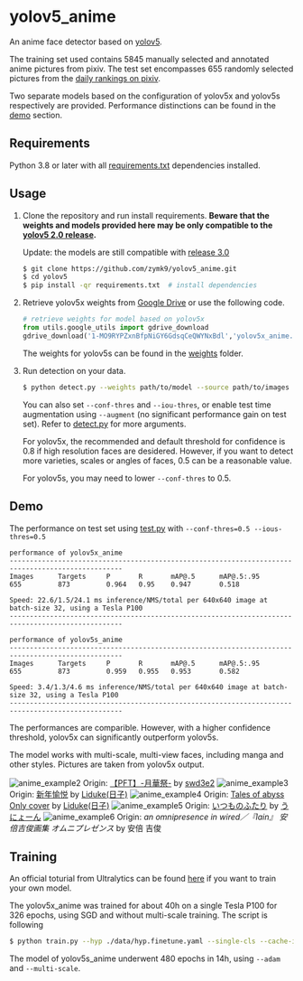 # yolov5_anime
An anime face detector based on [yolov5](https://github.com/ultralytics/yolov5).

The training set used contains 5845 manually selected and annotated anime pictures from pixiv. The test set encompasses 655 randomly selected pictures from the [daily rankings on pixiv](https://www.pixiv.net/ranking.php).

Two separate models based on the configuration of yolov5x and yolov5s respectively are provided. Performance distinctions can be found in the [demo](#Demo) section.

## Requirements
Python 3.8 or later with all [requirements.txt](https://github.com/zymk9/yolov5_anime/blob/master/requirements.txt) dependencies installed.

## Usage
1. Clone the repository and run install requirements. **Beware that the weights and models provided here may be only compatible to the [yolov5 2.0 release](https://github.com/ultralytics/yolov5/releases/tag/v2.0).**
   
   Update: the models are still compatible with [release 3.0](https://github.com/ultralytics/yolov5/releases/tag/v3.0) 
    ```bash
    $ git clone https://github.com/zymk9/yolov5_anime.git 
    $ cd yolov5
    $ pip install -qr requirements.txt  # install dependencies
    ```
2. Retrieve yolov5x weights from [Google Drive](https://drive.google.com/file/d/1-MO9RYPZxnBfpNiGY6GdsqCeQWYNxBdl/view?usp=sharing) or use the following code.
    ```python
    # retrieve weights for model based on yolov5x
    from utils.google_utils import gdrive_download 
    gdrive_download('1-MO9RYPZxnBfpNiGY6GdsqCeQWYNxBdl','yolov5x_anime.pt')
    ```
    The weights for yolov5s can be found in the [weights](https://github.com/zymk9/yolov5_anime/tree/master/weights) folder.
3. Run detection on your data.
    ```bash
    $ python detect.py --weights path/to/model --source path/to/images --output path/to/output/folder
    ```
    You can also set `--conf-thres` and `--iou-thres`, or enable test time augmentation using `--augment` (no significant performance gain on test set). Refer to [detect.py](https://github.com/zymk9/yolov5_anime/blob/master/detect.py) for more arguments. 

    For yolov5x, the recommended and default threshold for confidence is 0.8 if high resolution faces are desidered. However, if you want to detect more varieties, scales or angles of faces, 0.5 can be a reasonable value.

    For yolov5s, you may need to lower `--conf-thres` to 0.5.

## Demo
The performance on test set using [test.py](https://github.com/zymk9/yolov5_anime/blob/master/test.py) with `--conf-thres=0.5 --ious-thres=0.5`
```
performance of yolov5x_anime
--------------------------------------------------------------------------------------------------
Images      Targets     P       R       mAP@.5      mAP@.5:.95
655         873         0.964   0.95    0.947       0.518

Speed: 22.6/1.5/24.1 ms inference/NMS/total per 640x640 image at batch-size 32, using a Tesla P100
--------------------------------------------------------------------------------------------------

performance of yolov5s_anime
--------------------------------------------------------------------------------------------------
Images      Targets     P       R       mAP@.5      mAP@.5:.95
655         873         0.959   0.955   0.953       0.582

Speed: 3.4/1.3/4.6 ms inference/NMS/total per 640x640 image at batch-size 32, using a Tesla P100
--------------------------------------------------------------------------------------------------
```
The performances are comparible. However, with a higher confidence threshold, yolov5x can significantly outperform yolov5s.

The model works with multi-scale, multi-view faces, including manga and other styles. Pictures are taken from yolov5x output.

![anime_example2](./inference/output/anime2.jpg)
Origin: [【PFT】-月華祭-](https://www.pixiv.net/artworks/55817439) by [swd3e2](https://www.pixiv.net/users/660788)
![anime_example3](./inference/output/anime3.jpg)
Origin: [新年愉悦](https://www.pixiv.net/artworks/67321023) by [Liduke(日子)](https://www.pixiv.net/users/38088)
![anime_example4](./inference/output/anime4.jpg)
Origin: [Tales of abyss Only cover](https://www.pixiv.net/artworks/66546900) by [Liduke(日子)](https://www.pixiv.net/users/38088)
![anime_example5](./inference/output/anime5.png)
Origin: [いつものふたり](https://www.pixiv.net/artworks/82867235) by [うにょーん](https://www.pixiv.net/users/123423)
![anime_example6](./inference/output/manga0.jpg)
Origin: *an omnipresence in wired／『lain』 安倍吉俊画集 オムニプレゼンス* by 安倍 吉俊

## Training
An official toturial from Ultralytics can be found [here](https://github.com/ultralytics/yolov5/issues/12) if you want to train your own model.

The yolov5x_anime was trained for about 40h on a single Tesla P100 for 326 epochs, using SGD and without multi-scale training. The script is following
```bash
$ python train.py --hyp ./data/hyp.finetune.yaml --single-cls --cache-images --batch-size 16 --epochs 360 --data ./data/anime.yaml --cfg ./models/yolov5x.yaml --weights yolov5x.pt
```

The model of yolov5s_anime underwent 480 epochs in 14h, using `--adam` and `--multi-scale`.


